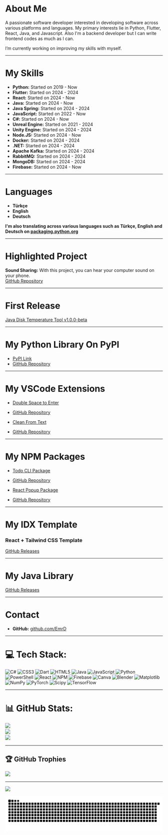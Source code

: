 # About Me
A passionate software developer interested in developing software across various platforms and languages. My primary interests lie in Python, Flutter, React, Java, and Javascript. Also I'm a backend developer but I can write frontend codes as much as I can.

I’m currently working on improving my skills with myself.

---

# My Skills
- **Python:** Started on 2019 - Now
- **Flutter:** Started on 2024 - 2024
- **React:** Started on 2024 - Now
- **Java:** Started on 2024 - Now
- **Java Spring:** Started on 2024 - 2024
- **JavaScript:** Started on 2022 - Now
- **C#:** Started on 2024 - Now
- **Unreal Engine:** Started on 2021 - 2024 
- **Unity Engine:** Started on 2024 - 2024  
- **Node.JS:** Started on 2024 - Now 
- **Docker:** Started on 2024 - 2024   
- **.NET:** Started on 2024 - 2024
- **Apache Kafka:** Started on 2024 - 2024
- **RabbitMQ:** Started on 2024 - 2024
- **MongoDB:** Started on 2024 - 2024
- **Firebase:** Started on 2024 - Now
---

# Languages
- **Türkçe**  
- **English**  
- **Deutsch**

**I'm also translating across various languages such as Türkçe, English and Deutsch on [packaging.python.org](https://hosted.weblate.org/projects/pypa/packaging-python-org/)**

---

# Highlighted Project
**Sound Sharing:** With this project, you can hear your computer sound on your phone.  
[GitHub Repository](https://github.com/EmrD/Sound-Sharing)  

---

# First Release
[Java Disk Temperature Tool v1.0.0-beta](https://github.com/EmrD/java-get-disk-temp/releases/tag/v1.0.0-beta)  

---

# My Python Library On PyPI
- [PyPI Link](https://pypi.org/project/emr-password-manager/)  
- [GitHub Repository](https://github.com/EmrD/python-password-manager-library)
  
---

# My VSCode Extensions
- [Double Space to Enter](https://marketplace.visualstudio.com/items?itemName=EmrD.doublespacetoenter)  
- [GitHub Repository](https://github.com/EmrD/DoubleSpaceToEnterVSCode)  

- [Clean From Text](https://marketplace.visualstudio.com/items?itemName=EmrD.clean-from-text)  
- [GitHub Repository](https://github.com/EmrD/clear-hash-extention)  

---

# My NPM Packages
- [Todo CLI Package](https://www.npmjs.com/package/todo-cli-package/v/latest)  
- [GitHub Repository](https://github.com/EmrD/todo-cli-npm)

- [React Popup Package](https://www.npmjs.com/package/react-popup-package)  
- [GitHub Repository](https://github.com/EmrD/react-popup-npm-library/)  

---

# My IDX Template
### React + Tailwind CSS Template
[GitHub Releases](https://github.com/EmrD/idx-react-template/releases)  

---

# My Java Library
[GitHub Releases](https://github.com/EmrD/java-logging-package/releases/latest)  

---

# Contact
- **GitHub:** [github.com/EmrD](https://github.com/EmrD)  

---

# 💻 Tech Stack:
![C#](https://img.shields.io/badge/c%23-%23239120.svg?style=for-the-badge&logo=csharp&logoColor=white) 
![CSS3](https://img.shields.io/badge/css3-%231572B6.svg?style=for-the-badge&logo=css3&logoColor=white) 
![Dart](https://img.shields.io/badge/dart-%230175C2.svg?style=for-the-badge&logo=dart&logoColor=white) 
![HTML5](https://img.shields.io/badge/html5-%23E34F26.svg?style=for-the-badge&logo=html5&logoColor=white) 
![Java](https://img.shields.io/badge/java-%23ED8B00.svg?style=for-the-badge&logo=openjdk&logoColor=white) 
![JavaScript](https://img.shields.io/badge/javascript-%23323330.svg?style=for-the-badge&logo=javascript&logoColor=%23F7DF1E) 
![Python](https://img.shields.io/badge/python-3670A0?style=for-the-badge&logo=python&logoColor=ffdd54) 
![PowerShell](https://img.shields.io/badge/PowerShell-%235391FE.svg?style=for-the-badge&logo=powershell&logoColor=white) 
![React](https://img.shields.io/badge/react-%2320232a.svg?style=for-the-badge&logo=react&logoColor=%2361DAFB) 
![NPM](https://img.shields.io/badge/NPM-%23CB3837.svg?style=for-the-badge&logo=npm&logoColor=white) 
![Firebase](https://img.shields.io/badge/firebase-a08021?style=for-the-badge&logo=firebase&logoColor=ffcd34) 
![Canva](https://img.shields.io/badge/Canva-%2300C4CC.svg?style=for-the-badge&logo=Canva&logoColor=white) 
![Blender](https://img.shields.io/badge/blender-%23F5792A.svg?style=for-the-badge&logo=blender&logoColor=white) 
![Matplotlib](https://img.shields.io/badge/Matplotlib-%23ffffff.svg?style=for-the-badge&logo=Matplotlib&logoColor=black) 
![NumPy](https://img.shields.io/badge/numpy-%23013243.svg?style=for-the-badge&logo=numpy&logoColor=white) 
![PyTorch](https://img.shields.io/badge/PyTorch-%23EE4C2C.svg?style=for-the-badge&logo=PyTorch&logoColor=white) 
![Scipy](https://img.shields.io/badge/SciPy-%230C55A5.svg?style=for-the-badge&logo=scipy&logoColor=%white) 
![TensorFlow](https://img.shields.io/badge/TensorFlow-%23FF6F00.svg?style=for-the-badge&logo=TensorFlow&logoColor=white) 

---

# 📊 GitHub Stats:
![](https://github-readme-stats.vercel.app/api?username=EmrD&theme=dark&hide_border=true&include_all_commits=false&count_private=false)  
![](https://github-readme-streak-stats.herokuapp.com/?user=EmrD&theme=dark&hide_border=true)  
![](https://github-readme-stats.vercel.app/api/top-langs/?username=EmrD&theme=dark&hide_border=true&include_all_commits=false&count_private=false&layout=compact)  

---

## 🏆 GitHub Trophies
![](https://github-profile-trophy.vercel.app/?username=EmrD&theme=radical&no-frame=false&no-bg=false&margin-w=4)  

---

[![](https://visitcount.itsvg.in/api?id=EmrD&icon=0&color=0)](https://visitcount.itsvg.in)  

![snake gif](https://github.com/EmrD/EmrD/blob/output/github-snake-dark.svg)
